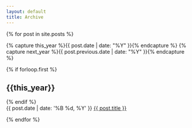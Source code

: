 ```yaml
---
layout: default
title: Archive
---
```


<div class="archive">

{% for post in site.posts  %}

{% capture this_year %}{{ post.date | date: "%Y" }}{% endcapture %}
{% capture next_year %}{{ post.previous.date | date: "%Y" }}{% endcapture %}

{% if forloop.first %}
<h2>{{this_year}}</h2>
{% endif %}

<div class="archive-item">
    <span class="post-date archive-date">{{ post.date | date: '%B %d, %Y' }}</span>
    <a href="{{ post.url }}" class="archive-title">{{ post.title }}</a>
</div>

{% endfor %}

</div>